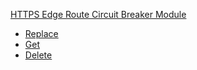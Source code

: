 <!-- Code generated for API Clients. DO NOT EDIT. -->

[HTTPS Edge Route Circuit Breaker Module](#api-edge-route-circuit-breaker-module)

- [Replace](#api-edge-route-circuit-breaker-module-replace)
- [Get](#api-edge-route-circuit-breaker-module-get)
- [Delete](#api-edge-route-circuit-breaker-module-delete)
